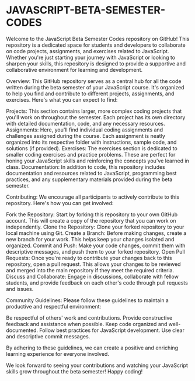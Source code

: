 # JAVASCRIPT-BETA-SEMESTER-CODES
Welcome to the JavaScript Beta Semester Codes repository on GitHub! This repository is a dedicated space for students and developers to collaborate on code projects, assignments, and exercises related to JavaScript.
Whether you're just starting your journey with JavaScript or looking to sharpen your skills, this repository is designed to provide a supportive and collaborative environment for learning and development.

Overview:
This GitHub repository serves as a central hub for all the code written during the beta semester of your JavaScript course. It's organized to help you find and contribute to different projects, assignments, and exercises. Here's what you can expect to find:

Projects: This section contains larger, more complex coding projects that you'll work on throughout the semester. Each project has its own directory with detailed documentation, code, and any necessary resources.
Assignments: Here, you'll find individual coding assignments and challenges assigned during the course. Each assignment is neatly organized into its respective folder with instructions, sample code, and solutions (if provided).
Exercises: The exercises section is dedicated to smaller coding exercises and practice problems. These are perfect for honing your JavaScript skills and reinforcing the concepts you've learned in class.
Documentation: In addition to code, this repository includes documentation and resources related to JavaScript, programming best practices, and any supplementary materials provided during the beta semester.


Contributing:
We encourage all participants to actively contribute to this repository. Here's how you can get involved:

Fork the Repository: Start by forking this repository to your own GitHub account. This will create a copy of the repository that you can work on independently.
Clone the Repository: Clone your forked repository to your local machine using Git.
Create a Branch: Before making changes, create a new branch for your work. This helps keep your changes isolated and organized.
Commit and Push: Make your code changes, commit them with descriptive messages, and push them to your forked repository.
Open Pull Requests: Once you're ready to contribute your changes back to this repository, open a pull request. This allows your changes to be reviewed and merged into the main repository if they meet the required criteria.
Discuss and Collaborate: Engage in discussions, collaborate with fellow students, and provide feedback on each other's code through pull requests and issues.


Community Guidelines:
Please follow these guidelines to maintain a productive and respectful environment:

Be respectful of others' work and contributions.
Provide constructive feedback and assistance when possible.
Keep code organized and well-documented.
Follow best practices for JavaScript development.
Use clear and descriptive commit messages.

By adhering to these guidelines, we can create a positive and enriching learning experience for everyone involved.

We look forward to seeing your contributions and watching your JavaScript skills grow throughout the beta semester! Happy coding!
